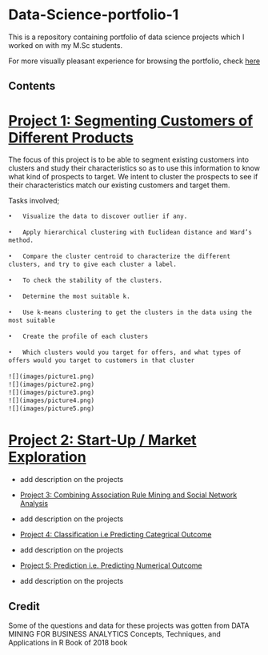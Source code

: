 # Data-Science-portfolio-1
This is a repository containing  portfolio of data science projects which I worked on with my M.Sc students.

For more visually pleasant experience for browsing  the portfolio, check [here]()


Contents
---------
# [Project 1: Segmenting Customers of Different Products](https://github.com/ibkAfolabi/Data-Science-portfolio-1/blob/main/DataScienceGroup1.R)
  
  The focus of this project is to be able to segment existing customers into clusters and study their characteristics so as to use this information to know what kind of prospects   to target. We intent to cluster the prospects to see if their characteristics match our existing customers and target them.
  
  Tasks involved;
  
    •	Visualize the data to discover outlier if any.
    
    •	Apply hierarchical clustering with Euclidean distance and Ward’s method. 
    
    •	Compare the cluster centroid to characterize the different clusters, and try to give each cluster a label.
    
    •	To check the stability of the clusters.
    
    •	Determine the most suitable k.
    
    •	Use k-means clustering to get the clusters in the data using the most suitable
    
    •	Create the profile of each clusters
    
    •	Which clusters would you target for offers, and what types of offers would you target to customers in that cluster
    
    ![](images/picture1.png)
    ![](images/picture2.png)
    ![](images/picture3.png)
    ![](images/picture4.png)
    ![](images/picture5.png)
   

# [Project 2: Start-Up /  Market Exploration]()
-  add description on the projects

- [Project 3: Combining Association Rule Mining and Social Network Analysis]()
-  add description on the projects

- [Project 4: Classification i.e Predicting Categrical Outcome]()
-  add description on the projects
 
- [Project 5: Prediction i.e. Predicting Numerical Outcome]()
-  add description on the projects


 Credit
 -------
Some of the questions and data for these projects was gotten from 
DATA MINING FOR BUSINESS ANALYTICS Concepts, Techniques, and Applications in R Book of 2018 book
